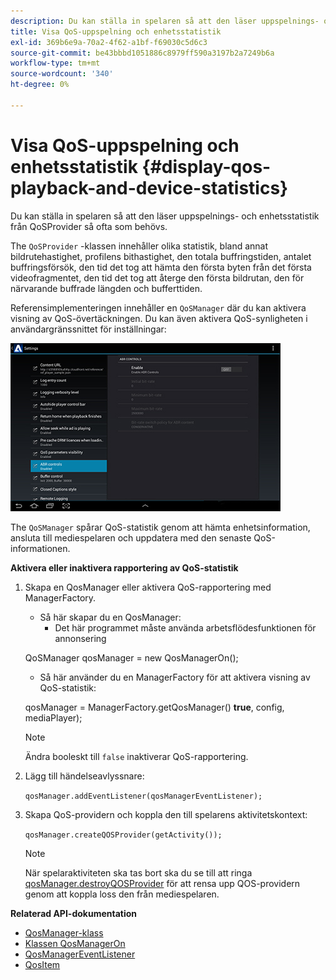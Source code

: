 ```yaml
---
description: Du kan ställa in spelaren så att den läser uppspelnings- och enhetsstatistik från QoSProvider så ofta som behövs.
title: Visa QoS-uppspelning och enhetsstatistik
exl-id: 369b6e9a-70a2-4f62-a1bf-f69030c5d6c3
source-git-commit: be43bbbd1051886c8979ff590a3197b2a7249b6a
workflow-type: tm+mt
source-wordcount: '340'
ht-degree: 0%

---
```


# Visa QoS-uppspelning och enhetsstatistik {#display-qos-playback-and-device-statistics}

Du kan ställa in spelaren så att den läser uppspelnings- och enhetsstatistik från QoSProvider så ofta som behövs.

The `QoSProvider` -klassen innehåller olika statistik, bland annat bildrutehastighet, profilens bithastighet, den totala buffringstiden, antalet buffringsförsök, den tid det tog att hämta den första byten från det första videofragmentet, den tid det tog att återge den första bildrutan, den för närvarande buffrade längden och bufferttiden.

Referensimplementeringen innehåller en `QoSManager` där du kan aktivera visning av QoS-övertäckningen. Du kan även aktivera QoS-synligheten i användargränssnittet för inställningar:

![](assets/qos-configuration.jpg)

The `QoSManager` spårar QoS-statistik genom att hämta enhetsinformation, ansluta till mediespelaren och uppdatera med den senaste QoS-informationen.

**Aktivera eller inaktivera rapportering av QoS-statistik**

1. Skapa en QosManager eller aktivera QoS-rapportering med ManagerFactory.

   * Så här skapar du en QosManager:
      * Det här programmet måste använda arbetsflödesfunktionen för annonsering

   QoSManager qosManager = new QosManagerOn();

   * Så här använder du en ManagerFactory för att aktivera visning av QoS-statistik:

   qosManager = ManagerFactory.getQosManager()
   <b>true</b>, config, mediaPlayer);

   >[!NOTE]
   >
   >Ändra booleskt till `false` inaktiverar QoS-rapportering.

2. Lägg till händelseavlyssnare:

   `qosManager.addEventListener(qosManagerEventListener);`

3. Skapa QoS-providern och koppla den till spelarens aktivitetskontext:

   `qosManager.createQOSProvider(getActivity());`

   >[!NOTE]
   >
   >När spelaraktiviteten ska tas bort ska du se till att ringa [qosManager.destroyQOSProvider](https://help.adobe.com/en_US/primetime/reference_implementation/android/javadoc/com/adobe/primetime/reference/manager/QosManager.html#destroyQOSProvider()) för att rensa upp QOS-providern genom att koppla loss den från mediespelaren.

**Relaterad API-dokumentation**

* [QosManager-klass](https://help.adobe.com/en_US/primetime/api/reference_implementation/android/javadoc/com/adobe/primetime/reference/manager/QosManager.html)
* [Klassen QosManagerOn](https://help.adobe.com/en_US/primetime/api/reference_implementation/android/javadoc/com/adobe/primetime/reference/manager/QosManagerOn.html)
* [QosManagerEventListener](https://help.adobe.com/en_US/primetime/api/reference_implementation/android/javadoc/com/adobe/primetime/reference/manager/QosManager.QosManagerEventListener.html)
* [QosItem](https://help.adobe.com/en_US/primetime/api/reference_implementation/android/javadoc/com/adobe/primetime/reference/manager/QosManager.QosItem.html)
